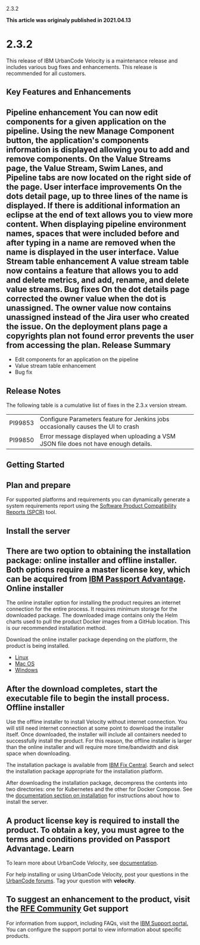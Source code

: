 





2.3.2

**This article was originaly published in 2021.04.13**


2.3.2
=====




This release of IBM UrbanCode Velocity is a maintenance release and includes various bug fixes and enhancements. This release is recommended for all customers.

Key Features and Enhancements
-----------------------------



Pipeline enhancement
You can now edit components for a given application on the pipeline. Using the new **Manage Component** button, the application's components information is displayed allowing you to add and remove components.
On the Value Streams page, the **Value Stream**, **Swim Lanes**, and **Pipeline** tabs are now located on the right side of the page.
User interface improvements
On the dots detail page, up to three lines of the name is displayed. If there is additional information an eclipse at the end of text allows you to view more content.
When displaying pipeline environment names, spaces that were included before and after typing in a name are removed when the name is displayed in the user interface.
Value Stream table enhancement 
A value stream table now contains a feature that allows you to add and delete metrics, and add, rename, and delete value streams.
Bug fixes
On the dot details page corrected the owner value when the dot is unassigned. The owner value now contains **unassigned** instead of the Jira user who created the issue.
On the deployment plans page a copyrights plan not found error prevents the user from accessing the plan.
Release Summary
---------------

  
* Edit components for an application on the pipeline
* Value stream table enhancement
* Bug fix

Release Notes
-------------

  


The following table is a cumulative list of fixes in the 2.3.x version stream.


|  |  |
| --- | --- |
| PI99853 | Configure Parameters feature for Jenkins jobs occasionally causes the UI to crash |
| PI99850 | Error message displayed when uploading a VSM JSON file does not have enough details. |

Getting Started
---------------

  
Plan and prepare
----------------


For supported platforms and requirements you can dynamically generate a system requirements report using the [Software Product Compatibility Reports (SPCR)](https://www.ibm.com/software/reports/compatibility/clarity/index.html) tool.

Install the server
------------------


There are two option to obtaining the installation package: online installer and offline installer. Both options require a master license key, which can be acquired from [IBM Passport Advantage](https://www.ibm.com/software/passportadvantage/).
Online installer
----------------


The online installer option for installing the product requires an internet connection for the entire process. It requires minimum storage for the downloaded package. The downloaded image contains only the Helm charts used to pull the product Docker images from a GitHub location. This is our recommended installation method.

Download the online installer package depending on the platform, the product is being installed.
* [Linux](https://www.urbancode.com/uc-downloads/Velocity/latest/velocity-ibm-install-latest-linux)
* [Mac OS](https://www.urbancode.com/uc-downloads/Velocity/latest/velocity-ibm-install-latest-macos)
* [Windows](https://www.urbancode.com/uc-downloads/Velocity/latest/velocity-ibm-install-latest-win.exe)


After the download completes, start the executable file to begin the install process.
Offline installer
-----------------


Use the offline installer to install Velocity without internet connection. You will still need internet connection at some point to download the installer itself. Once downloaded, the installer will include all containers needed to successfully install the product. For this reason, the offline installer is larger than the online installer and will require more time/bandwidth and disk space when downloading.

The installation package is available from [IBM Fix Central](https://www-945.ibm.com/support/fixcentral/swg/selectFixes?parent=ibm%7ERational&product=ibm/Rational/IBM+UrbanCode+Velocity&release=All&platform=All&function=all). Search and select the installation package appropriate for the installation platform.

After downloading the installation package, decompress the contents into two directories: one for Kubernetes and the other for Docker Compose. See the [documentation section on installation](https://www.ibm.com/support/knowledgecenter/SSCKX6_2.3.x/com.ibm.uvelocity.doc/topics/c_install_se_roadmap.html) for instructions about how to install the server.

A product license key is required to install the product. To obtain a key, you must agree to the terms and conditions provided on Passport Advantage.
Learn
-----


To learn more about UrbanCode Velocity, see [documentation](https://www.ibm.com/support/knowledgecenter/SSCKX6).

For help installing or using UrbanCode Velocity, post your questions in the [UrbanCode forums](https://community.ibm.com/community/user/middleware/communities/community-home?CommunityKey=9adfe6b6-2e23-4895-8b27-38b93b5e152c). Tag your question with **velocity**.

To suggest an enhancement to the product, visit the [RFE Community](https://www.ibm.com/developerworks/rfe/)
Get support
-----------


For information from support, including FAQs, visit the [IBM Support portal.](https://www.ibm.com/support/home) You can configure the support portal to view information about specific products.




